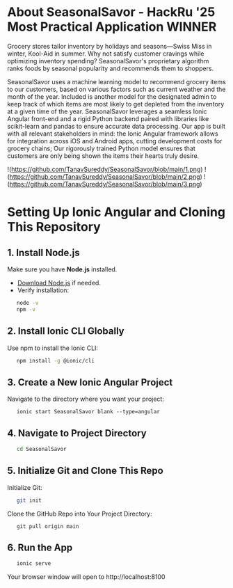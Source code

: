 # About SeasonalSavor - HackRu '25 Most Practical Application WINNER
Grocery stores tailor inventory by holidays and seasons—Swiss Miss in winter, Kool-Aid in summer. Why not satisfy customer cravings while optimizing inventory spending? SeasonalSavor's proprietary algorithm ranks foods by seasonal popularity and recommends them to shoppers.

SeasonalSavor uses a machine learning model to recommend grocery items to our customers, based on various factors such as current weather and the month of the year. Included is another model for the designated admin to keep track of which items are most likely to get depleted from the inventory at a given time of the year. SeasonalSavor leverages a seamless Ionic Angular front-end and a rigid Python backend paired with libraries like scikit-learn and pandas to ensure accurate data processing. Our app is built with all relevant stakeholders in mind: the Ionic Angular framework allows for integration across iOS and Android apps, cutting development costs for grocery chains; Our rigorously trained Python model ensures that customers are only being shown the items their hearts truly desire.

!(https://github.com/TanavSureddy/SeasonalSavor/blob/main/1.png)
!(https://github.com/TanavSureddy/SeasonalSavor/blob/main/2.png)
!(https://github.com/TanavSureddy/SeasonalSavor/blob/main/3.png)



# Setting Up Ionic Angular and Cloning This Repository

## 1. Install Node.js
Make sure you have **Node.js** installed.  
- [Download Node.js](https://nodejs.org/) if needed.  
- Verify installation:
```bash
   node -v
   npm -v
```

## 2. Install Ionic CLI Globally
Use npm to install the Ionic CLI:
```bash
   npm install -g @ionic/cli
```

## 3. Create a New Ionic Angular Project
Navigate to the directory where you want your project:
```cd ~/your-desired-directory
   ionic start SeasonalSavor blank --type=angular
```

## 4. Navigate to Project Directory
```bash
   cd SeasonalSavor
```

## 5. Initialize Git and Clone This Repo
Initialize Git:
```bash
   git init
```

Clone the GitHub Repo into Your Project Directory:
```git remote add origin https://github.com/TanavSureddy/SeasonalSavor.git
   git pull origin main
```

## 6. Run the App
```bash
   ionic serve
```
Your browser window will open to http://localhost:8100



